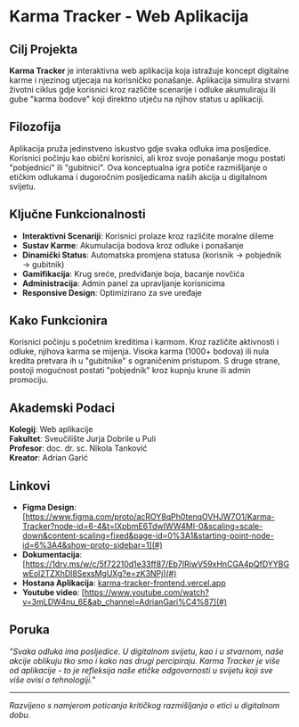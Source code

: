 # Karma Tracker - Web Aplikacija

## Cilj Projekta

**Karma Tracker** je interaktivna web aplikacija koja istražuje koncept digitalne karme i njezinog utjecaja na korisničko ponašanje. Aplikacija simulira stvarni životni ciklus gdje korisnici kroz različite scenarije i odluke akumuliraju ili gube "karma bodove" koji direktno utječu na njihov status u aplikaciji.

## Filozofija

Aplikacija pruža jedinstveno iskustvo gdje svaka odluka ima posljedice. Korisnici počinju kao obični korisnici, ali kroz svoje ponašanje mogu postati "pobjednici" ili "gubitnici". Ova konceptualna igra potiče razmišljanje o etičkim odlukama i dugoročnim posljedicama naših akcija u digitalnom svijetu.

## Ključne Funkcionalnosti

- **Interaktivni Scenariji**: Korisnici prolaze kroz različite moralne dileme
- **Sustav Karme**: Akumulacija bodova kroz odluke i ponašanje
- **Dinamički Status**: Automatska promjena statusa (korisnik → pobjednik → gubitnik)
- **Gamifikacija**: Krug sreće, predviđanje boja, bacanje novčića
- **Administracija**: Admin panel za upravljanje korisnicima
- **Responsive Design**: Optimizirano za sve uređaje

## Kako Funkcionira

Korisnici počinju s početnim kreditima i karmom. Kroz različite aktivnosti i odluke, njihova karma se mijenja. Visoka karma (1000+ bodova) ili nula kredita pretvara ih u "gubitnike" s ograničenim pristupom. S druge strane, postoji mogućnost postati "pobjednik" kroz kupnju krune ili admin promociju.

## Akademski Podaci

**Kolegij**: Web aplikacije  
**Fakultet**: Sveučilište Jurja Dobrile u Puli  
**Profesor**: doc. dr. sc. Nikola Tanković  
**Kreator**: Adrian Garić  

## Linkovi

- **Figma Design**: [https://www.figma.com/proto/acROY8qPh0tenqOVHJW7O1/Karma-Tracker?node-id=6-4&t=IXpbmE6TdwIWW4MI-0&scaling=scale-down&content-scaling=fixed&page-id=0%3A1&starting-point-node-id=6%3A4&show-proto-sidebar=1](#)
- **Dokumentacija**: [https://1drv.ms/w/c/5f72210d1e33ff87/Eb7IRiwV59xHnCGA4pQfDYYBGwEol2TZXhDl8SexsMgUXg?e=zK3NPj](#)
- **Hostana Aplikacija**: [karma-tracker-frontend.vercel.app](#)
- **Youtube video**: [https://www.youtube.com/watch?v=3mLDW4nu_6E&ab_channel=AdrianGari%C4%87](#)

## Poruka

*"Svaka odluka ima posljedice. U digitalnom svijetu, kao i u stvarnom, naše akcije oblikuju tko smo i kako nas drugi percipiraju. Karma Tracker je više od aplikacije - to je refleksija naše etičke odgovornosti u svijetu koji sve više ovisi o tehnologiji."*

---

*Razvijeno s namjerom poticanja kritičkog razmišljanja o etici u digitalnom dobu.*
